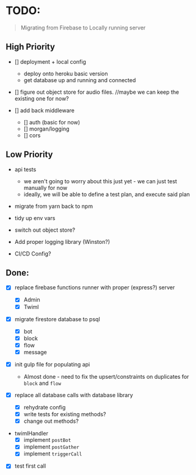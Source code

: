 # TODO:

> Migrating from Firebase to Locally running server

## High Priority

- [] deployment + local config
  - deploy onto heroku basic version
  - get database up and running and connected

- [] figure out object store for audio files.
  //maybe we can keep the existing one for now?

- [] add back middleware
  - [] auth (basic for now)
  - [] morgan/logging
  - [] cors



## Low Priority
- api tests
  - we aren't going to worry about this just yet - we can just test manually for now
  - ideally, we will be able to define a test plan, and execute said plan

- migrate from yarn back to npm
- tidy up env vars
- switch out object store?
- Add proper logging library (Winston?)
- CI/CD Config?


## Done:

- [x] replace firebase functions runner with proper (express?) server
  - [X] Admin
  - [x] Twiml

- [x] migrate firestore database to psql
  - [X] bot
  - [X] block
  - [X] flow
  - [X] message

- [X] init gulp file for populating api
  - Almost done - need to fix the upsert/constraints on duplicates for `block` and `flow`

- [x] replace all database calls with database library
  - [x] rehydrate config
  - [x] write tests for existing methods?
  - [x] change out methods?

- twimlHandler
  - [x] implement `postBot`
  - [x] implement `postGather`
  - [x] implement `triggerCall`

- [x] test first call